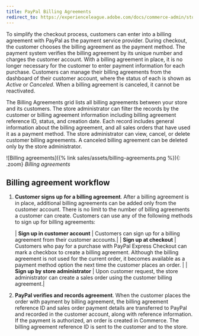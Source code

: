 ```yaml
---
title: PayPal Billing Agreements
redirect_to: https://experienceleague.adobe.com/docs/commerce-admin/stores-sales/payments/paypal/paypal-billing-agreements.html
---
```


To simplify the checkout process, customers can enter into a billing agreement with PayPal as the payment service provider. During checkout, the customer chooses the billing agreement as the payment method. The payment system verifies the billing agreement by its unique number and charges the customer account. With a billing agreement in place, it is no longer necessary for the customer to enter payment information for each purchase. Customers can manage their billing agreements from the dashboard of their customer account, where the status of each is shown as _Active_ or _Canceled_. When a billing agreement is canceled, it cannot be reactivated.

The Billing Agreements grid lists all billing agreements between your store and its customers. The store administrator can filter the records by the customer or billing agreement information including billing agreement reference ID, status, and creation date. Each record includes general information about the billing agreement, and all sales orders that have used it as a payment method. The store administrator can view, cancel, or delete customer billing agreements. A canceled billing agreement can be deleted only by the store administrator.

![Billing agreements]({% link sales/assets/billing-agreements.png %}){: .zoom}
_Billing agreements_

## Billing agreement workflow

1. **Customer signs up for a billing agreement**. After a billing agreement is in place, additional billing agreements can be added only from the customer account. There is no limit to the number of billing agreements a customer can create. Customers can use any of the following methods to sign up for billing agreements:

   | **Sign up in customer account** | Customers can sign up for a billing agreement from their customer accounts.|
   | **Sign up at checkout** | Customers who pay for a purchase with PayPal Express Checkout can  mark a checkbox to create a billing agreement. Although the billing agreement is not used for the current order, it becomes available as a payment method option the next time the customer places an order. |
   | **Sign up by store administrator** | Upon customer request, the store administrator can create a sales order using the customer billing agreement.|

1. **PayPal verifies and records agreement**. When the customer places the order with payment by billing agreement, the billing agreement reference ID and sales order payment details are transferred to PayPal and recorded in the customer account, along with reference information. If the payment is authorized, an order is created in Commerce. The billing agreement reference ID is sent to the customer and to the store.
